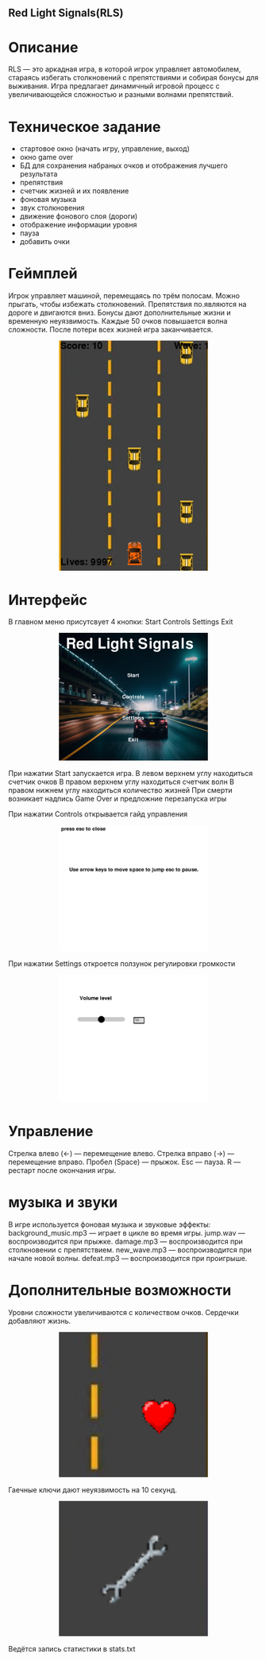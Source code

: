 ## Red Light Signals(RLS)
# Описание
RLS — это аркадная игра, в которой игрок управляет автомобилем, стараясь избегать столкновений с препятствиями и собирая бонусы для выживания. Игра предлагает динамичный игровой процесс с увеличивающейся сложностью и разными волнами препятствий.
 
# Техническое задание
- стартовое окно (начать игру, управление, выход)
- окно game over
- БД для сохранения набраных очков и отображения лучшего результата
- препятствия 
- счетчик жизней и их появление
- фоновая музыка
- звук столкновения 
- движение фонового слоя (дороги)
- отображение информации уровня
- пауза
- добавить очки

# Геймплей
Игрок управляет машиной, перемещаясь по трём полосам.
Можно прыгать, чтобы избежать столкновений.
Препятствия по.являются на дороге и двигаются вниз.
Бонусы дают дополнительные жизни и временную неуязвимость.
Каждые 50 очков повышается волна сложности.
После потери всех жизней игра заканчивается.

<p align="center">
  <img src="data/Снимок экрана (10).png" alt="drawing" style="width:300px;"/>
</p>

# Интерфейс
В главном меню присутсвует 4 кнопки:
Start
Controls
Settings
Exit
<p align="center">
  <img src="data/Снимок экрана (2).png" alt="drawing" style="width:300px;"/>
</p>

При нажатии Start запускается игра.
В левом верхнем углу находиться счетчик очков
В правом верхнем углу находиться счетчик волн
В правом нижнем углу находиться количество жизней
При смерти возникает надпись Game Over и предложние перезапуска игры

При нажатии Controls открывается гайд управления
<p align="center">
  <img src="data/Снимок экрана (3).png" alt="drawing" style="width:300px;"/>
</p>

При нажатии Settings откроется ползунок регулировки громкости
<p align="center">
  <img src="data/Снимок экрана (4).png" alt="drawing" style="width:300px;"/>
</p>

# Управление
Стрелка влево (←) — перемещение влево.
Стрелка вправо (→) — перемещение вправо.
Пробел (Space) — прыжок.
Esc — пауза.
R — рестарт после окончания игры.

# музыка и звуки
В игре используется фоновая музыка и звуковые эффекты:
background_music.mp3 — играет в цикле во время игры.
jump.wav — воспроизводится при прыжке.
damage.mp3 — воспроизводится при столкновении с препятствием.
new_wave.mp3 — воспроизводится при начале новой волны.
defeat.mp3 — воспроизводится при проигрыше.

# Дополнительные возможности
Уровни сложности увеличиваются с количеством очков.
Сердечки добавляют жизнь.
<p align="center">
  <img src="data/Снимок экрана (6).png" alt="drawing" style="width:300px;"/>
</p>
Гаечные ключи дают неуязвимость на 10 секунд.
<p align="center">
  <img src="data/Снимок экрана (8).png" alt="drawing" style="width:300px;"/>
</p>
Ведётся запись статистики в stats.txt

